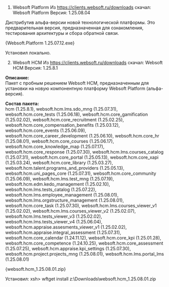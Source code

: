 

1. Websoft Platform
Из https://clients.websoft.ru/downloads скачал:
Websoft Platform
Версия: 1.25.08.04

Дистрибутив альфа-версии новой технологической платформы. Это предварительная версия, предназначенная для ознакомления, тестирования архитектуры и сбора обратной связи.

{Websoft.Platform 1.25.07.12.exe}

Установил локально.

2. Websoft HCM
Из https://clients.websoft.ru/downloads скачал:
Websoft HCM
Версия: 1.25.8.1

**Описание:**  
Пакет с пробным решением Websoft HCM, предназначенным для установки на новую компонентную платформу Websoft Platform (альфа-версия).  
  
**Состав пакета:**  
hcm (1.25.8.1), websoft.hcm.lms.sdo_mng (1.25.07.31), websoft.hcm.core_tests (1.25.06.18), websoft.hcm.core_gamification (1.25.02.02), websoft.hcm.core_recruitment (1.25.02.25), websoft.hcm.core_compensation_benefits (1.25.03.12), websoft.hcm.core_events (1.25.06.09), websoft.hcm.core_career_development (1.25.06.10), websoft.hcm.core_hr (1.25.08.01), websoft.hcm.core_courses (1.25.06.17), websoft.hcm.core_knowledge_map (1.25.07.17), websoft.hcm.core_response (1.25.07.30), websoft.hcm.lms.courses_catalog (1.25.07.31), websoft.hcm.core_portal (1.25.05.13), websoft.hcm.core_xapi (1.25.03.24), websoft.hcm.core_library (1.25.03.27), websoft.hcm.talent.programs_and_providers (1.25.05.13), websoft.hcm.uni_pages_core (1.25.07.31), websoft.hcm.core_community (1.25.06.09), websoft.hcm.lms.test_mng (1.25.07.19), websoft.hcm.edm.kedo_management (1.25.02.10), websoft.hcm.lms.tests_catalog (1.25.07.22), websoft.hcm.lms.employee_management (1.25.08.01), websoft.hcm.lms.orgstructure_management (1.25.08.01), websoft.hcm.core_task (1.25.07.30), websoft.hcm.lms.courses_viewer_v1 (1.25.02.02), websoft.hcm.lms.courses_viewer_v2 (1.25.02.07), websoft.hcm.lms.tests_viewer_v3 (1.25.02.02), websoft.hcm.lms.tests_viewer_v4 (1.25.06.04), websoft.hcm.appraise.assesments_viewer_v1 (1.25.02.02), websoft.hcm.appraise.integral_assessment (1.25.07.31), websoft.hcm.core_calendar (1.24.11.12), websoft.hcm.core_kpi (1.25.01.28), websoft.hcm.core_competence (1.24.10.25), websoft.hcm.core_assessment (1.25.07.25), websoft.hcm.appraise.kpi_settings (1.25.07.30), websoft.hcm.project.projects_mng (1.25.08.01), websoft.hcm.lms.portal_lms (1.25.08.01)

{websoft.hcm_1.25.08.01.zip}

Установил:
xsh> wftget install  z:\Downloads\websoft.hcm_1.25.08.01.zip
